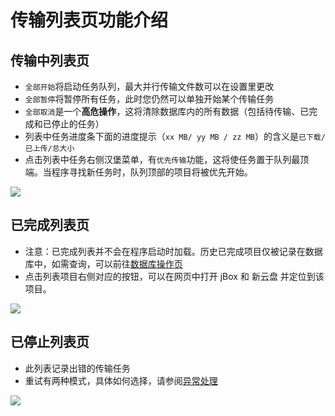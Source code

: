 # 传输列表页功能介绍

## 传输中列表页
- `全部开始`将启动任务队列，最大并行传输文件数可以在设置里更改
- `全部暂停`将暂停所有任务，此时您仍然可以单独开始某个传输任务
- `全部取消`是一个**高危操作**，这将清除数据库内的所有数据（包括待传输、已完成和已停止的任务）
- 列表中任务进度条下面的进度提示（`xx MB/ yy MB / zz MB`）的含义是`已下载/已上传/总大小`
- 点击列表中任务右侧汉堡菜单，有`优先传输`功能，这将使任务置于队列最顶端。当程序寻找新任务时，队列顶部的项目将被优先开始。

![](/images/page-list-1.png)

## 已完成列表页
- 注意：已完成列表并不会在程序启动时加载。历史已完成项目仅被记录在数据库中，如需查询，可以前往[数据库操作页](./page-dbop)
- 点击列表项目右侧对应的按钮，可以在网页中打开 jBox 和 新云盘 并定位到该项目。

![](/images/page-list-2.png)

## 已停止列表页
- 此列表记录出错的传输任务
- 重试有两种模式，具体如何选择，请参阅[异常处理](./error-dealing)

![](/images/page-list-3.png)